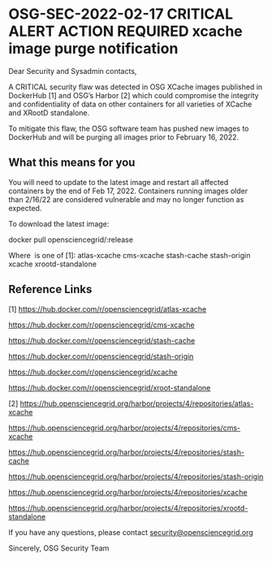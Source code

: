 # OSG-SEC-2022-02-17 CRITICAL ALERT ACTION REQUIRED xcache image purge notification

Dear Security and Sysadmin contacts,

A CRITICAL security flaw was detected in OSG XCache images published in DockerHub [1] and OSG’s Harbor [2] which could compromise the integrity and confidentiality of data on other containers for all varieties of XCache and XRootD standalone.

To mitigate this flaw, the OSG software team has pushed new images to DockerHub and will be purging all images prior to February 16, 2022.

## What this means for you

You will need to update to the latest image and restart all affected containers by the end of Feb 17, 2022.  Containers running images older than 2/16/22 are considered vulnerable and may no longer function as expected.

To download the latest image:

docker pull opensciencegrid/<IMAGE NAME>:release

Where <IMAGE NAME> is one of [1]:
atlas-xcache
cms-xcache
stash-cache
stash-origin
xcache
xrootd-standalone

## Reference Links
[1] 
https://hub.docker.com/r/opensciencegrid/atlas-xcache
  
https://hub.docker.com/r/opensciencegrid/cms-xcache
  
https://hub.docker.com/r/opensciencegrid/stash-cache
  
https://hub.docker.com/r/opensciencegrid/stash-origin
  
https://hub.docker.com/r/opensciencegrid/xcache

https://hub.docker.com/r/opensciencegrid/xroot-standalone

[2]
https://hub.opensciencegrid.org/harbor/projects/4/repositories/atlas-xcache
  
https://hub.opensciencegrid.org/harbor/projects/4/repositories/cms-xcache
  
https://hub.opensciencegrid.org/harbor/projects/4/repositories/stash-cache
  
https://hub.opensciencegrid.org/harbor/projects/4/repositories/stash-origin
  
https://hub.opensciencegrid.org/harbor/projects/4/repositories/xcache
  
https://hub.opensciencegrid.org/harbor/projects/4/repositories/xrootd-standalone

If you have any questions, please contact security@opensciencegrid.org

Sincerely,
OSG Security Team
